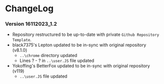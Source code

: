 # ChangeLog

### Version 16112023_1.2

* Repository restructured to be up-to-date with private ``Github Repository Template``.
* black7375's Lepton updated to be in-sync with original repository (v8.1.0)
    * ``..\chrome`` directory updated
    * Lines ? - ? in ``..\user.JS`` file updated
* Yokoffing's BetterFox updated to be in-sync with original repository (v119)
    * ``..\user.JS`` file updated